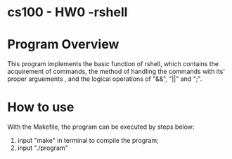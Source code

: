 # cs100 - HW0 -rshell

# Program Overview
This program implements the basic function of rshell, which contains the acquirement of commands, the method of handling the commands with its' proper arguements , and the logical operations of "&&", "||" and ";".

# How to use
With the Makefile, the program can be executed by steps below:
1. input "make" in terminal to compile the program;
2. input "./program"
